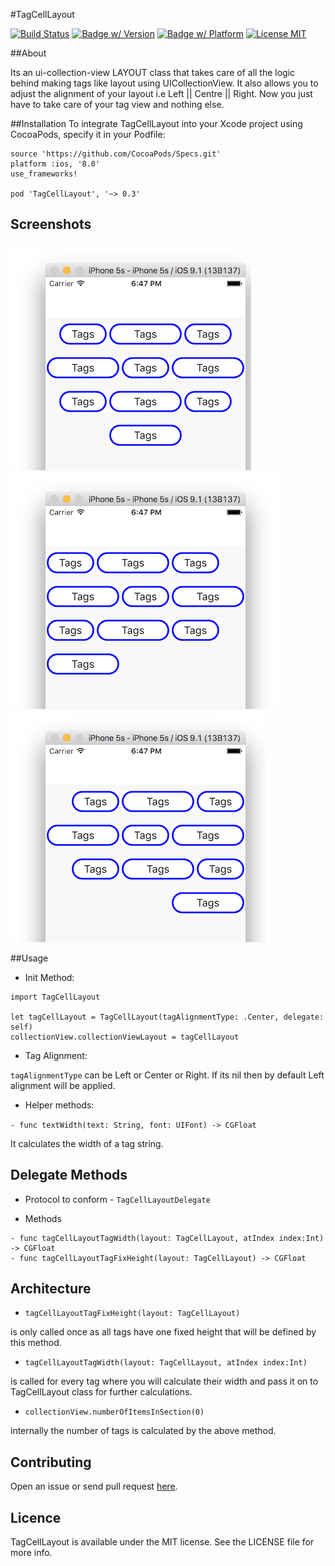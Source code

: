 #TagCellLayout

[![Build Status](https://travis-ci.org/riteshhgupta/TagCellLayout.svg)](https://travis-ci.org/riteshhgupta/TagCellLayout)
[![Badge w/ Version](https://cocoapod-badges.herokuapp.com/v/TagCellLayout/badge.png)](https://cocoapods.org/pods/TagCellLayout)
[![Badge w/ Platform](https://cocoapod-badges.herokuapp.com/p/TagCellLayout/badge.svg)](https://cocoapods.org/pods/TagCellLayout)
[![License MIT](http://img.shields.io/:license-mit-blue.svg)](https://opensource.org/licenses/MIT)

##About

Its an ui-collection-view LAYOUT class that takes care of all the logic behind making tags like layout using UICollectionView. It also allows you to adjust the alignment of your layout i.e Left || Centre || Right. Now you just have to take care of your tag view and nothing else. 

##Installation
To integrate TagCellLayout into your Xcode project using CocoaPods, specify it in your Podfile:
```
source 'https://github.com/CocoaPods/Specs.git'
platform :ios, '8.0'
use_frameworks!

pod 'TagCellLayout', '~> 0.3'
```
## Screenshots

![Center Alignment](/TagCellLayout/Readme_Resources/tag_cc.png)
![Left Alignment](/TagCellLayout/Readme_Resources/tag_ll.png)
![Right Alignment](/TagCellLayout/Readme_Resources/tag_rr.png)

##Usage

- Init Method:

```
import TagCellLayout

let tagCellLayout = TagCellLayout(tagAlignmentType: .Center, delegate: self)
collectionView.collectionViewLayout = tagCellLayout
```

- Tag Alignment:

```tagAlignmentType``` can be Left or Center or Right. If its nil then by default Left alignment will be applied.

- Helper methods:

`- func textWidth(text: String, font: UIFont) -> CGFloat`

It calculates the width of a tag string.


## Delegate Methods
- Protocol to conform - `TagCellLayoutDelegate`


- Methods


```
- func tagCellLayoutTagWidth(layout: TagCellLayout, atIndex index:Int) -> CGFloat
- func tagCellLayoutTagFixHeight(layout: TagCellLayout) -> CGFloat
```

## Architecture
- ```tagCellLayoutTagFixHeight(layout: TagCellLayout)``` 

is only called once as all tags have one fixed height that will be defined by this method.

- ```tagCellLayoutTagWidth(layout: TagCellLayout, atIndex index:Int)``` 

is called for every tag where you will calculate their width and pass it on to TagCellLayout class for further calculations.

- ```collectionView.numberOfItemsInSection(0)```

internally the number of tags is calculated by the above method.

## Contributing

Open an issue or send pull request [here](https://github.com/riteshhgupta/TagCellLayout/issues/new).

## Licence

TagCellLayout is available under the MIT license. See the LICENSE file for more info.